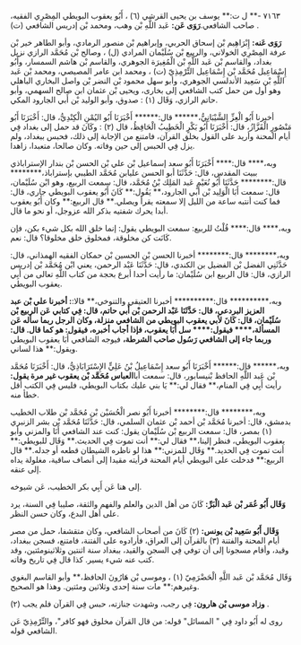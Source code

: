 ٧١٦٣ -** ل ت:** يوسف بن يحيى القرشي (٦) ، أَبُو يعقوب البويطي المِصْرِي الفقيه، صاحب الشافعي.**رَوَى عَن:** عَبد اللَّهِ بْن وهب، ومحمد بْن إدريس الشافعي (ت) .

**رَوَى عَنه:** إِبْرَاهِيم بْن إسحاق الحربي، وإبراهيم بْن منصور الرمادي، وأبو الطاهر خير بْن عرفة المِصْرِي الخولاني، والربيع بْن سُلَيْمان المرادي (ل) ، وصالح بْن مُحَمَّد الرازي نزيل بغداد، والقاسم بْن عَبد اللَّهِ بْن الْمُغِيرَة الجوهري، والقاسم بْن هاشم السمسار، وأَبُو إِسْمَاعِيل مُحَمَّد بْن إِسْمَاعِيل التِّرْمِذِيّ (ت) ، ومحمد ابن عامر المصيصي، ومحمد بْن عَبد اللَّهِ بْن سَعِيد الأندلسي الجوهري، وأبو سهل محمود بْن النضر بْن واصل البخاري الباهلي وهو أول من حمل كتب الشافعي إلى بخارى، ويحيى بْن عثمان ابن صالح السهمي، وأبو حاتم الرازي، وَقَال (١) : صدوق، وأبو الوليد بْن أَبي الجارود المكي.

أخبرنا أَبُو الْعِزِّ الشَّيْبَانِيُّ،****** قال:****** أَخْبَرَنَا أَبُو اليُمْنِ الْكِنْدِيُّ، قال: أَخْبَرَنَا أَبُو مَنْصُورٍ الْقَزَّازُ، قال: أَخْبَرَنَا أَبُو بَكْرٍ الْخَطِيبُ الْحَافِظُ، قال (٢) : وكَانَ قد حمل إلى بغداد فِي أيام المحنة وأريد على القول بخلق القرآن، فامتنع من الإجابة إلى ذلك، فحبس ببغداد، ولم يزل فِي الحبس إلى حين وفاته. وكان صالحا، متعبدا، زاهدا.

وبه،**** قال:**** أَخْبَرَنَا أَبُو سعد إسماعيل بْن علي بْن الحسن بْن بندار الإستراباذي ببيت المقدس، قال: حَدَّثَنَا أبو الحسن عليابن مُحَمَّد الطيبي بإستراباذ،******** قال:******** حَدَّثَنَا أَبُو نُعَيْمٍ عَبد المَلِك بْنُ مُحَمَّد، قال: سمعت الربيع، وهو ابْن سُلَيْمان، قال: سمعت أَبَا الْوَلِيد بْن أَبي الجارود،** يَقُول:** كَانَ أَبُو يعقوب البويطي جاري، قال: فما كنت أنتبه ساعة من الليل إلا سمعته يقرأ ويصلي.** قال الربيع:** وكان أَبُو يعقوب أبدا يحرك شفتيه بذكر الله عزوجل، أو نحو ما قال.

وبه،**** قال:**** قُلْتُ للربيع: سمعت البويطي يقول: إنما خلق الله بكل شيء بكن، فإن كَانَت كن مخلوقة، فمخلوق خلق مخلوقا؟ قال: نعم.

وبه،******** قال:******** أخبرنا الحسن بْن الحسين بْن حمكان الفقيه الهمذاني، قال: حَدَّثَنِي الفضل بْن الفضيل بن الكندي، قال: حَدَّثَنَا عَبْد الرحمن، يعني ابْن مُحَمَّد بْن إدريس الرازي، قال: قال الربيع ابن سُلَيْمان: ما رأيت أحدا أبرع بحجة من كتاب اللَّهِ تعالى من أَبِي يعقوب البويطي.

وبه،********** قال:********** أخبرنا العتيقي والتنوخي،** قالا:**: أخبرنا علي بْن عبد العزيز البردعي، قال: حَدَّثَنَا عَبْد الرحمن بْن أَبي حاتم، قال: فِي كتابي عَن الربيع بْن سُلَيْمان، قال: كَانَ لأبي يعقوب البويطي من الشافعي منزلة، وكان الرجل ربما سأله عَن المسألة،**** فيقول:**** سل أَبَا يعقوب، فإذا أجاب أخبره، فيقول: هو كما قال. قال: وربما جاء إلى الشافعي رَسُول صاحب الشرطة،** فيوجه الشافعي أَبَا يعقوب البويطي ويقول:** هذا لساني.

وبه،****** قال:****** أَخْبَرَنَا أَبُو سعد إِسْمَاعِيلُ بْنُ عَلِيٍّ الإِسْتَرَابَاذِيُّ، قال: أَخْبَرَنَا مُحَمَّد بْن عَبد اللَّهِ الحافظ بْنيسابور، قال: سمعت أبا**العباس مُحَمَّد بْن يعقوب غير مرة يقول:** رأيت أَبِي فِي المنام،** فقال لي:** يَا بني عليك بكتاب البويطي، فليس فِي الكتب أقل خطأ منه.

وبه،******** قال:******** أخبرنا أَبُو نصر الْحُسَيْن بْن مُحَمَّد بْن طلاب الخطيب بدمشق، قال: أخبرنا مُحَمَّد بْن أحمد بْن عثمان السلمي، قال: حَدَّثَنَا مُحَمَّد بْن بشر الزنبري (١) بمصر، قال: سمعت الربيع بْن سُلَيْمان يقول: كنت عند الشافعي أَنَا والمزني وأبو يعقوب البويطي، فنظر إلينا،** فقال لي:** أنت تموت فِي الحديث.** وَقَال للبويطي:** أنت تموت فِي الحديد.** وَقَال للمزني:** هذا لو ناظره الشيطان قطعه أو جدله.** قال الربيع:** فدخلت على البويطي أيام المحنة فرأيته مقيدا إلى أنصاف ساقية، مغلولة يداه إلى عنقه.

إلى هنا عَن أَبِي بكر الخطيب، عَن شيوخه.

**وَقَال أَبُو عُمَر بْن عَبد الْبَرِّ:** كَانَ من أهل الدين والعلم والفهم والثقة، صليبا فِي السنة، يرد على أهل البدع، وكان حسن النظر.

**وَقَال أَبُو سَعِيد بْن يونس:** (٢) كَانَ من أصحاب الشافعي، وكان متقشفا، حمل من مصر أيام المحنة والفتنة (٣) بالقرآن إلى العراق، فأرادوه على الفتنة، فامتنع، فسجن ببغداد، وقيد، وأقام مسجونا إلى أن توفي فِي السجن والقيد، ببغداد سنة اثنتين وثلاثينومئتين، وقد كتب عنه شيء يسير. كذا قال فِي تاريخ وفاته.

وَقَال مُحَمَّد بْن عَبد اللَّهِ الْحَضْرَمِيّ (١) ، وموسى بْن هَارُونَ الحافظ،** وأبو القاسم البغوي وغيرهم:** مات سنة إحدى وثلاثين ومئتين. وهذا هو الصحيح.

**وزاد موسى بْن هارون:** فِي رجب، وشهدت جنازته، حبس فِي القرآن فلم يجب (٢) .

روى له أَبُو داود فِي " المسائل" قوله: من قال القرآن مخلوق فهو كافر"، والتِّرْمِذِيّ عَن الشافعي قوله.